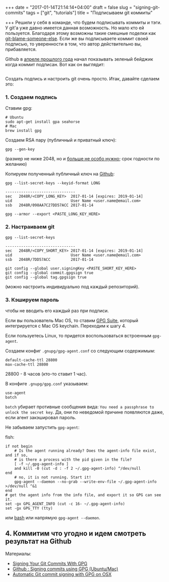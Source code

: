 +++
date = "2017-01-14T21:14:14+04:00"
draft = false
slug = "signing-git-commits"
tags = ["git", "tutorials"]
title = "Подписываем git коммиты"

+++
Решили у себя в команде, что будем подписывать коммиты и тэги. У git'а уже
давно имеется данная возможность. Но мало кто ей пользуется. Благодаря этому
возможны такие смешные поделки как
[git-blame-someone-else](https://github.com/jayphelps/git-blame-someone-else).
Если же вы подписываете коммит своей подписью, то уверенности в том, что автор
действительно вы, прибавляется.

Github в [апреле прошлого
года](https://github.com/blog/2144-gpg-signature-verification) начал показывать
зеленый бейджик когда коммит подписан. Вот как он выглядит:

<img class="img-rounded" src="/images/posts/2017-01-14-signing-git-commits/github.png" alt="" title=""/>

<!--more-->

Создать подпись и настроить git очень просто. Итак, давайте сделаем это:

### 1. Создаем подпись

Ставим gpg:

```
# Ubuntu
sudo apt-get install gpa seahorse
# Mac
brew install gpg
```

Создаем RSA пару (публичный и приватный ключ):

```
gpg --gen-key
```
(размер не ниже 2048, но и [больше не особо
нужно](https://gnupg.org/faq/gnupg-faq.html#no_default_of_rsa4096); срок
годности по желанию)

Копируем полученный публичный ключ на [Github](https://github.com/settings/keys):

```
gpg --list-secret-keys --keyid-format LONG

-------------------------------
sec   2048R/<COPY_LONG_KEY>  2017-01-14 [expires: 2019-01-14]
uid                          User Name <user.name@email.com>
ssb   2048R/098AA7C27DD57ACC 2017-01-14

gpg --armor --export <PASTE_LONG_KEY_HERE>
```

### 2. Настраиваем git

```
gpg --list-secret-keys

-------------------------------
sec   2048R/<COPY_SHORT_KEY> 2017-01-14 [expires: 2019-01-14]
uid                          User Name <user.name@email.com>
ssb   2048R/7DD57ACC         2017-01-14

git config --global user.signingKey <PASTE_SHORT_KEY_HERE>
git config --global commit.gpgsign true
git config --global tag.gpgsign true
```
(можно настроить индивидуально под каждый репозиторий).

### 3. Кэшируем пароль

чтобы не вводить его каждый раз при подписи.

Если вы пользователь Mac OS, то ставим [GPG Suite](https://gpgtools.org/),
который интегрируется с Mac OS keychain. Переходим к шагу 4.

Если пользуетесь Linux, то придется воспользоваться встроенным `gpg-agent`.

Создаем конфиг `.gnupg/gpg-agent.conf` со следующим содержимым:

```
default-cache-ttl 28800
max-cache-ttl 28800
```

28800 - 8 часов (кто-то ставит 1 час).

В конфиге `.gnupg/gpg.conf` указываем:

```
use-agent
batch
```

`batch` убирает противные сообщения вида: `You need a passphrase to unlock the
secret key`. Да, они по неведомой причине появляются даже, если агент
закэшировал пароль.

Не забываем запустить `gpg-agent`:

fish:

```
if not begin
    # Is the agent running already? Does the agent-info file exist, and if so,
    # is there a process with the pid given in the file?
    [ -f ~/.gpg-agent-info ]
    and kill -0 (cut -d : -f 2 ~/.gpg-agent-info) ^/dev/null
end
    # no, it is not running. Start it!
    gpg-agent --daemon --no-grab --write-env-file ~/.gpg-agent-info >/dev/null ^&1
end
# get the agent info from the info file, and export it so GPG can see it.
set -gx GPG_AGENT_INFO (cut -c 16- ~/.gpg-agent-info)
set -gx GPG_TTY (tty)
```

или [bash](https://github.com/ErinCall/Dotfiles/blob/master/.bashrc#L32-L40)
или напрямую `gpg-agent --daemon`.

## 4. Коммитим что угодно и идем смотреть результат на Github

Материалы:

- [Signing Your Git Commits With GPG](https://blog.erincall.com/p/signing-your-git-commits-with-gpg)
- [Github : Signing commits using GPG (Ubuntu/Mac)](https://gist.github.com/ankurk91/c4f0e23d76ef868b139f3c28bde057fc)
- [Automatic Git commit signing with GPG on OSX](https://gist.github.com/bmhatfield/cc21ec0a3a2df963bffa3c1f884b676b)
